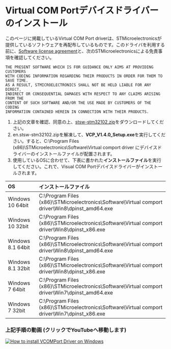 # Virtual COM Portデバイスドライバーのインストール
このページに掲載しているVirtual COM Port driverは、STMicroelectronicsが提供しているソフトウェアを再配布しているものです。このドライバを利用する前に、[Software license agreement](stsw-stm32102/SLA0048_STSW-STM32102.pdf)と、次のSTMicroelectronicsによる免責事項を確認してください。  
```
THE PRESENT SOFTWARE WHICH IS FOR GUIDANCE ONLY AIMS AT PROVIDING CUSTOMERS  
WITH CODING INFORMATION REGARDING THEIR PRODUCTS IN ORDER FOR THEM TO SAVE TIME.  
AS A RESULT, STMICROELECTRONICS SHALL NOT BE HELD LIABLE FOR ANY DIRECT,  
INDIRECT OR CONSEQUENTIAL DAMAGES WITH RESPECT TO ANY CLAIMS ARISING FROM THE  
CONTENT OF SUCH SOFTWARE AND/OR THE USE MADE BY CUSTOMERS OF THE CODING  
INFORMATION CONTAINED HEREIN IN CONNECTION WITH THEIR PRODUCTS.  
```

1. 上記の文章を確認、同意の上、[stsw-stm32102.zip](stsw-stm32102/stsw-stm32102.zip)をダウンロードしてください。
1. en.stsw-stm32102.zipを解凍して、**VCP_V1.4.0_Setup.exe**を実行してください。すると、C:\Program Files (x86)\STMicroelectronics\Software\Virtual comport driver にデバイスドライバーのインストールファイルが配置されます。
1. 使用しているOSに合わせて、下表に書かれた**インストールファイル**を実行してください。これで、Visual COM Portデバイスドライバーがインストールされます。

|OS|インストールファイル|
|:--|:--|
|Windows 10 64bit|C:\Program Files (x86)\STMicroelectronics\Software\Virtual comport driver\Win8\dpinst_amd64.exe|
|Windows 10 32bit|C:\Program Files (x86)\STMicroelectronics\Software\Virtual comport driver\Win8\dpinst_x86.exe|
|Windows 8.1 64bit|C:\Program Files (x86)\STMicroelectronics\Software\Virtual comport driver\Win8\dpinst_amd64.exe|
|Windows 8.1 32bit|C:\Program Files (x86)\STMicroelectronics\Software\Virtual comport driver\Win8\dpinst_x86.exe|
|Windows 7 64bit|C:\Program Files (x86)\STMicroelectronics\Software\Virtual comport driver\Win7\dpinst_amd64.exe|
|Windows 7 32bit|C:\Program Files (x86)\STMicroelectronics\Software\Virtual comport driver\Win7\dpinst_x86.exe|


### 上記手順の動画 (クリックでYouTubeへ移動します)

[![How to install VCOMPort Driver on Windows](http://img.youtube.com/vi/RCPpMp2TXZc/0.jpg)](http://www.youtube.com/watch?v=RCPpMp2TXZc)
